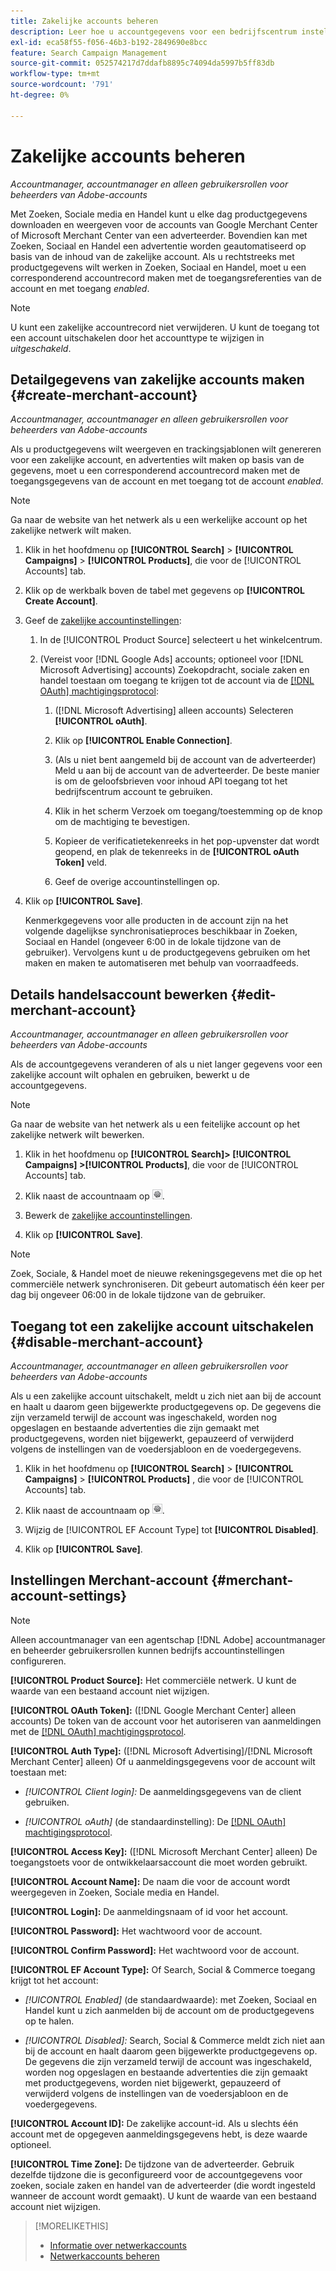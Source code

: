 ```yaml
---
title: Zakelijke accounts beheren
description: Leer hoe u accountgegevens voor een bedrijfscentrum instelt en beheert.
exl-id: eca58f55-f056-46b3-b192-2849690e8bcc
feature: Search Campaign Management
source-git-commit: 052574217d7ddafb8895c74094da5997b5ff83db
workflow-type: tm+mt
source-wordcount: '791'
ht-degree: 0%

---
```


# Zakelijke accounts beheren

*Accountmanager, accountmanager en alleen gebruikersrollen voor beheerders van Adobe-accounts*

Met Zoeken, Sociale media en Handel kunt u elke dag productgegevens downloaden en weergeven voor de accounts van Google Merchant Center of Microsoft Merchant Center van een adverteerder. Bovendien kan met Zoeken, Sociaal en Handel een advertentie worden geautomatiseerd op basis van de inhoud van de zakelijke account. Als u rechtstreeks met productgegevens wilt werken in Zoeken, Sociaal en Handel, moet u een corresponderend accountrecord maken met de toegangsreferenties van de account en met toegang *enabled*.

>[!NOTE]
>
>U kunt een zakelijke accountrecord niet verwijderen. U kunt de toegang tot een account uitschakelen door het accounttype te wijzigen in *uitgeschakeld*.

## Detailgegevens van zakelijke accounts maken {#create-merchant-account}

*Accountmanager, accountmanager en alleen gebruikersrollen voor beheerders van Adobe-accounts*

Als u productgegevens wilt weergeven en trackingsjablonen wilt genereren voor een zakelijke account, en advertenties wilt maken op basis van de gegevens, moet u een corresponderend accountrecord maken met de toegangsgegevens van de account en met toegang tot de account *enabled*.

>[!NOTE]
>
>Ga naar de website van het netwerk als u een werkelijke account op het zakelijke netwerk wilt maken.

1. Klik in het hoofdmenu op **[!UICONTROL Search]** \> **[!UICONTROL Campaigns]** \> **[!UICONTROL Products]**, die voor de [!UICONTROL Accounts] tab.

1. Klik op de werkbalk boven de tabel met gegevens op **[!UICONTROL Create Account]**.

1. Geef de [zakelijke accountinstellingen](#merchant-account-settings):

   1. In de [!UICONTROL Product Source] selecteert u het winkelcentrum.

   1. (Vereist voor [!DNL Google Ads] accounts; optioneel voor [!DNL Microsoft Advertising] accounts) Zoekopdracht, sociale zaken en handel toestaan om toegang te krijgen tot de account via de [[!DNL OAuth] machtigingsprotocol](https://oauth.net/2/):

      1. ([!DNL Microsoft Advertising] alleen accounts) Selecteren **[!UICONTROL oAuth]**.

      1. Klik op **[!UICONTROL Enable Connection]**.

      1. (Als u niet bent aangemeld bij de account van de adverteerder) Meld u aan bij de account van de adverteerder. De beste manier is om de geloofsbrieven voor inhoud API toegang tot het bedrijfscentrum account te gebruiken.

      1. Klik in het scherm Verzoek om toegang/toestemming op de knop om de machtiging te bevestigen.

      1. Kopieer de verificatietekenreeks in het pop-upvenster dat wordt geopend, en plak de tekenreeks in de **[!UICONTROL oAuth Token]** veld.

      1. Geef de overige accountinstellingen op.

1. Klik op **[!UICONTROL Save]**.

   Kenmerkgegevens voor alle producten in de account zijn na het volgende dagelijkse synchronisatieproces beschikbaar in Zoeken, Sociaal en Handel (ongeveer 6:00 in de lokale tijdzone van de gebruiker). Vervolgens kunt u de productgegevens gebruiken om het maken en maken te automatiseren met behulp van voorraadfeeds.

## Details handelsaccount bewerken {#edit-merchant-account}

*Accountmanager, accountmanager en alleen gebruikersrollen voor beheerders van Adobe-accounts*

Als de accountgegevens veranderen of als u niet langer gegevens voor een zakelijke account wilt ophalen en gebruiken, bewerkt u de accountgegevens.

>[!NOTE]
>
>Ga naar de website van het netwerk als u een feitelijke account op het zakelijke netwerk wilt bewerken.

1. Klik in het hoofdmenu op **[!UICONTROL Search]\> [!UICONTROL Campaigns] \>[!UICONTROL Products]**, die voor de [!UICONTROL Accounts] tab.

1. Klik naast de accountnaam op ![Instellingen weergeven/bewerken](/help/search-social-commerce/assets/settings.png "Instellingen weergeven/bewerken").

1. Bewerk de [zakelijke accountinstellingen](#merchant-account-settings).

1. Klik op **[!UICONTROL Save]**.

>[!NOTE]
>
>Zoek, Sociale, &amp; Handel moet de nieuwe rekeningsgegevens met die op het commerciële netwerk synchroniseren. Dit gebeurt automatisch één keer per dag bij ongeveer 06:00 in de lokale tijdzone van de gebruiker.

## Toegang tot een zakelijke account uitschakelen {#disable-merchant-account}

*Accountmanager, accountmanager en alleen gebruikersrollen voor beheerders van Adobe-accounts*

Als u een zakelijke account uitschakelt, meldt u zich niet aan bij de account en haalt u daarom geen bijgewerkte productgegevens op. De gegevens die zijn verzameld terwijl de account was ingeschakeld, worden nog opgeslagen en bestaande advertenties die zijn gemaakt met productgegevens, worden niet bijgewerkt, gepauzeerd of verwijderd volgens de instellingen van de voedersjabloon en de voedergegevens.

1. Klik in het hoofdmenu op **[!UICONTROL Search]** \> **[!UICONTROL Campaigns]** \> **[!UICONTROL Products]** , die voor de [!UICONTROL Accounts] tab.

1. Klik naast de accountnaam op ![Instellingen weergeven/bewerken](/help/search-social-commerce/assets/settings.png "Instellingen weergeven/bewerken").

1. Wijzig de [!UICONTROL EF Account Type] tot **[!UICONTROL Disabled]**.

1. Klik op **[!UICONTROL Save]**.

## Instellingen Merchant-account {#merchant-account-settings}

>[!NOTE]
>
>Alleen accountmanager van een agentschap [!DNL Adobe] accountmanager en beheerder gebruikersrollen kunnen bedrijfs accountinstellingen configureren.

**[!UICONTROL Product Source]:** Het commerciële netwerk. U kunt de waarde van een bestaand account niet wijzigen.

**[!UICONTROL OAuth Token]:** ([!DNL Google Merchant Center] alleen accounts) De token van de account voor het autoriseren van aanmeldingen met de [[!DNL OAuth] machtigingsprotocol](https://oauth.net/2/).

**[!UICONTROL Auth Type]:** ([!DNL Microsoft Advertising]/[!DNL Microsoft Merchant Center] alleen) Of u aanmeldingsgegevens voor de account wilt toestaan met:

* *[!UICONTROL Client login]:* De aanmeldingsgegevens van de client gebruiken.

* *[!UICONTROL oAuth]* (de standaardinstelling): De [[!DNL OAuth] machtigingsprotocol](https://oauth.net/2/).

**[!UICONTROL Access Key]:** ([!DNL Microsoft Merchant Center] alleen) De toegangstoets voor de ontwikkelaarsaccount die moet worden gebruikt.

**[!UICONTROL Account Name]:** De naam die voor de account wordt weergegeven in Zoeken, Sociale media en Handel.

**[!UICONTROL Login]:** De aanmeldingsnaam of id voor het account.

**[!UICONTROL Password]:** Het wachtwoord voor de account.

**[!UICONTROL Confirm Password]:** Het wachtwoord voor de account.

**[!UICONTROL EF Account Type]:** Of Search, Social &amp; Commerce toegang krijgt tot het account:

* *[!UICONTROL Enabled]* (de standaardwaarde): met Zoeken, Sociaal en Handel kunt u zich aanmelden bij de account om de productgegevens op te halen.

* *[!UICONTROL Disabled]:* Search, Social &amp; Commerce meldt zich niet aan bij de account en haalt daarom geen bijgewerkte productgegevens op. De gegevens die zijn verzameld terwijl de account was ingeschakeld, worden nog opgeslagen en bestaande advertenties die zijn gemaakt met productgegevens, worden niet bijgewerkt, gepauzeerd of verwijderd volgens de instellingen van de voedersjabloon en de voedergegevens.

**[!UICONTROL Account ID]:** De zakelijke account-id. Als u slechts één account met de opgegeven aanmeldingsgegevens hebt, is deze waarde optioneel.

**[!UICONTROL Time Zone]:** De tijdzone van de adverteerder. Gebruik dezelfde tijdzone die is geconfigureerd voor de accountgegevens voor zoeken, sociale zaken en handel van de adverteerder (die wordt ingesteld wanneer de account wordt gemaakt). U kunt de waarde van een bestaand account niet wijzigen.

>[!MORELIKETHIS]
>
>* [Informatie over netwerkaccounts](ad-network-account-about.md)
>* [Netwerkaccounts beheren](ad-network-account-manage.md)
